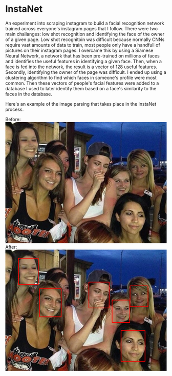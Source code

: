 # InstaNet
An experiment into scraping instagram to build a facial recognition network trained across everyone's instagram pages that I follow. There were two main challanges: low shot recognition and identifying the face of the owner of a given page. Low shot recognitoin was difficult because normally CNNs require vast amounts of data to train, most people only have a handfull of pictures on their instagram pages. I overcame this by using a Siamese Neural Network, a network that has been pre-trained on millions of faces and identifies the useful features in identifying a given face. Then, when a face is fed into the network, the result is a vector of 128 useful features. Secondly, identifying the owner of the page was difficult. I ended up using a clustering algorithm to find which faces in someone's profile were most common. Then these vectors of people's facial features were added to a database I used to later identify them based on a face's similarity to the faces in the database. 

Here's an example of the image parsing that takes place in the InstaNet process. 

Before: 
![Prior](https://raw.githubusercontent.com/jrockw/FaceNet/master/test.jpg)
After:
![Post](https://raw.githubusercontent.com/jrockw/FaceNet/master/RESULT.png)
